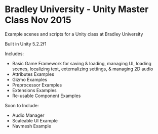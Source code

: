 # Bradley University - Unity Master Class Nov 2015
Example scenes and scripts for a Unity class at Bradley University

Built in Unity 5.2.2f1

Includes:
* Basic Game Framework for saving & loading, managing UI, loading scenes, localizing text, externalizing settings,  & managing 2D audio 
* Attributes Examples
* Gizmo Examples
* Preprocessor Examples
* Extensions Examples
* Re-usable Component Examples

Soon to Include:
* Audio Manager
* Scaleable UI Example
* Navmesh Example
